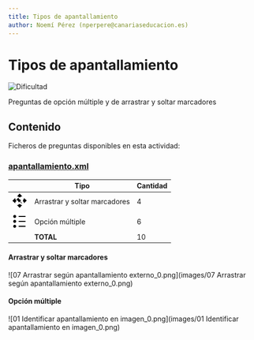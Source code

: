 ```yaml
---
title: Tipos de apantallamiento
author: Noemí Pérez (nperpere@canariaseducacion.es)
---
```


# Tipos de apantallamiento


![Dificultad](https://img.shields.io/badge/Dificultad-Baja-green)


Preguntas de opción múltiple y de arrastrar y soltar marcadores

## Contenido

Ficheros de preguntas disponibles en esta actividad:


### [apantallamiento.xml](https://github.com/iescanarias/actividades/tree/main/redes/cableado/apantallamiento/apantallamiento.xml)

|   | Tipo              | Cantidad                   |
| - | ----------------- | -------------------------- |
| ![ddmarker](https://raw.githubusercontent.com/iescanarias/actividades/main/.actirepo/icons/ddmarker.svg) | Arrastrar y soltar marcadores | 4 |
| ![multichoice](https://raw.githubusercontent.com/iescanarias/actividades/main/.actirepo/icons/multichoice.svg) | Opción múltiple | 6 |
|   | **TOTAL**         | 10 |


#### Arrastrar y soltar marcadores

![07 Arrastrar según apantallamiento externo_0.png](images/07 Arrastrar según apantallamiento externo_0.png)


#### Opción múltiple

![01 Identificar apantallamiento en imagen_0.png](images/01 Identificar apantallamiento en imagen_0.png)



